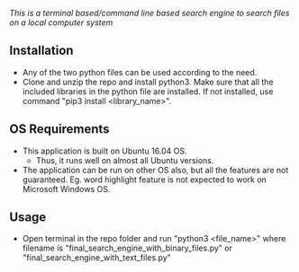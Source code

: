 *This is a terminal based/command line based search engine to search files on a local computer system*


Installation
---------------------------------------------------------------------------------------------------
* Any of the two python files can be used according to the need.
* Clone and unzip the repo and install python3. Make sure that all the included libraries in the python file are installed.
  If not installed, use command "pip3 install <library_name>".


OS Requirements
---------------------------------------------------------------------------------------------------
* This application is built on Ubuntu 16.04 OS.
  - Thus, it runs well on almost all Ubuntu versions.
* The application can be run on other OS also, but all the features are not guaranteed. Eg. word highlight feature
  is not expected to work on Microsoft Windows OS.


Usage
---------------------------------------------------------------------------------------------------
* Open terminal in the repo folder and run "python3 <file_name>" where filename is "final_search_engine_with_binary_files.py" or
  "final_search_engine_with_text_files.py"